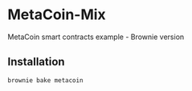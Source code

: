 # MetaCoin-Mix
MetaCoin smart contracts example - Brownie version

## Installation
`brownie bake metacoin`
